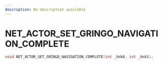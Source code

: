 ```yaml
---
description: No description available 
---
```


# NET_ACTOR_SET_GRINGO_NAVIGATION_COMPLETE

```cpp
void NET_ACTOR_SET_GRINGO_NAVIGATION_COMPLETE(int _Unk0, int _Unk1);
```